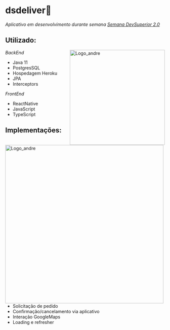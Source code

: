 # dsdeliver:pizza:

_Aplicativo em desenvolvimento durante semana [Semana DevSuperior 2.0](https://githu'b.com/devsuperior/sds2)_

## Utilizado: 

<img 
    src="https://github.com/carvalhoandre/dsdeliver/blob/main/img/iPhone%208%20Plus%20-%20HOME.png"
    min-width="250" 
    max-width="250" 
    width="300" 
    align="right" 
    alt="Logo_andre">
    
_BackEnd_
- Java 11 
- PostgresSQL
- Hospedagem Heroku 
- JPA 
- Interceptors

<img 
    src="https://github.com/carvalhoandre/dsdeliver/blob/main/img/HOME%20DELIVERY.png" 
    min-width="450" 
    max-width="450" 
    width="500" 
    align="left" 
    alt="Logo_andre">

_FrontEnd_
- ReactNative
- JavaScript
- TypeScript

## Implementações:
- Solicitação de pedido  
- Confirmação/cancelamento via aplicativo
- Interação GoogleMaps
- Loading e refresher 
